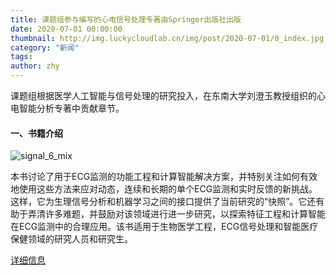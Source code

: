 ```yaml
---
title: 课题组参与编写的心电信号处理专著由Springer出版社出版
date: 2020-07-01 00:00:00
thumbnail: http://img.luckycloudlab.cn/img/post/2020-07-01/0_index.jpg
category: "新闻"
tags:
author: zhy
---
```

课题组根据医学人工智能与信号处理的研究投入，在东南大学刘澄玉教授组织的心电智能分析专著中贡献章节。
<!--more-->
#### 一、书籍介绍

![signal_6_mix](http://img.luckycloudlab.cn/img/research/research1/signal_6_mix.jpg)

本书讨论了用于ECG监测的功能工程和计算智能解决方案，并特别关注如何有效地使用这些方法来应对动态，连续和长期的单个ECG监测和实时反馈的新挑战。这样，它为生理信号分析和机器学习之间的接口提供了当前研究的“快照”。它还有助于弄清许多难题，并鼓励对该领域进行进一步研究，以探索特征工程和计算智能在ECG监测中的合理应用。该书适用于生物医学工程，ECG信号处理和智能医疗保健领域的研究人员和研究生。

[详细信息](https://www.springer.com/gp/book/9789811538230)